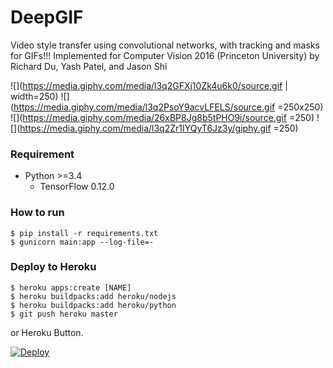 # DeepGIF
Video style transfer using convolutional networks, with tracking and masks for GIFs!!! Implemented for Computer Vision 2016 (Princeton University) by Richard Du, Yash Patel, and Jason Shi

![](https://media.giphy.com/media/l3q2GFXj10Zk4u6k0/source.gif | width=250)
![](https://media.giphy.com/media/l3q2PsoY9acvLFELS/source.gif =250x250)
![](https://media.giphy.com/media/26xBP8Jg8b5tPHO9i/source.gif =250)
![](https://media.giphy.com/media/l3q2Zr1IYQyT6Jz3y/giphy.gif =250)

### Requirement ###

- Python >=3.4
  - TensorFlow 0.12.0

### How to run ###

    $ pip install -r requirements.txt
    $ gunicorn main:app --log-file=-


### Deploy to Heroku ###

    $ heroku apps:create [NAME]
    $ heroku buildpacks:add heroku/nodejs
    $ heroku buildpacks:add heroku/python
    $ git push heroku master

or Heroku Button.

[![Deploy](https://www.herokucdn.com/deploy/button.svg)](https://heroku.com/deploy)
